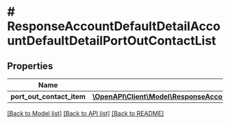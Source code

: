 # # ResponseAccountDefaultDetailAccountDefaultDetailPortOutContactList

## Properties

Name | Type | Description | Notes
------------ | ------------- | ------------- | -------------
**port_out_contact_item** | [**\OpenAPI\Client\Model\ResponseAccountDefaultDetailAccountDefaultDetailPortOutContactListPortOutContactItem[]**](ResponseAccountDefaultDetailAccountDefaultDetailPortOutContactListPortOutContactItem.md) |  | [optional]

[[Back to Model list]](../../README.md#models) [[Back to API list]](../../README.md#endpoints) [[Back to README]](../../README.md)
